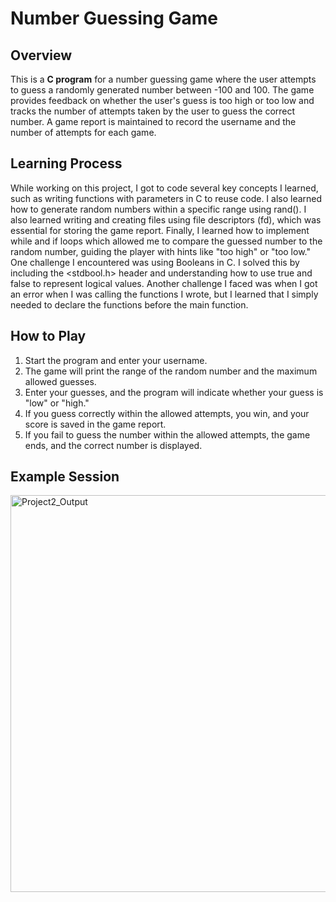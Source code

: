 # Number Guessing Game

## Overview

This is a **C program** for a number guessing game where the user attempts to guess a randomly generated number between -100 and 100. The game provides feedback on whether the user's guess is too high or too low and tracks the number of attempts taken by the user to guess the correct number. A game report is maintained to record the username and the number of attempts for each game.

## Learning Process

While working on this project, I got to code several key concepts I learned, such as writing functions with parameters in C to reuse code. I also learned how to generate random numbers within a specific range using rand(). I also learned writing and creating files using file descriptors (fd), which was essential for storing the game report. Finally, I learned how to implement while and if loops which allowed me to compare the guessed number to the random number, guiding the player with hints like "too high" or "too low."
One challenge I encountered was using Booleans in C. I solved this by including the <stdbool.h> header and understanding how to use true and false to represent logical values. Another challenge I faced was when I got an error when I was calling the functions I wrote, but I learned that I simply needed to declare the functions before the main function. 

## How to Play

1. Start the program and enter your username.  
2. The game will print the range of the random number and the maximum allowed guesses.  
3. Enter your guesses, and the program will indicate whether your guess is "low" or "high."  
4. If you guess correctly within the allowed attempts, you win, and your score is saved in the game report.  
5. If you fail to guess the number within the allowed attempts, the game ends, and the correct number is displayed.

## Example Session

<img width="635" alt="Project2_Output" src="https://github.com/user-attachments/assets/0ffd0d30-2527-4a5c-b6c8-d21cf8185a49" />
